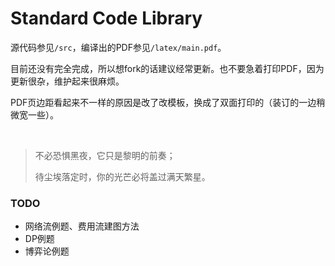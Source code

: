 # Standard Code Library

源代码参见`/src`，编译出的PDF参见`/latex/main.pdf`。

目前还没有完全完成，所以想fork的话建议经常更新。也不要急着打印PDF，因为更新很杂，维护起来很麻烦。

PDF页边距看起来不一样的原因是改了改模板，换成了双面打印的（装订的一边稍微宽一些）。

<br>

> 不必恐惧黑夜，它只是黎明的前奏； 
>
> 待尘埃落定时，你的光芒必将盖过满天繁星。

### TODO

- 网络流例题、费用流建图方法
- DP例题
- 博弈论例题